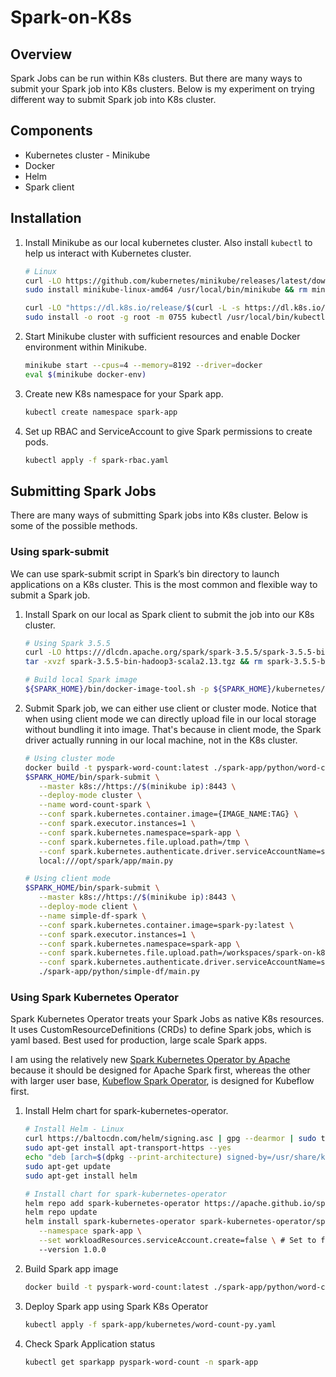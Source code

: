 # Spark-on-K8s
## Overview
Spark Jobs can be run within K8s clusters. But there are many ways to submit your Spark job into K8s clusters. Below is my experiment on trying different way to submit Spark job into K8s cluster.

## Components
- Kubernetes cluster - Minikube
- Docker
- Helm
- Spark client

## Installation
1. Install Minikube as our local kubernetes cluster. Also install `kubectl` to help us interact with Kubernetes cluster.
   ```bash
   # Linux
   curl -LO https://github.com/kubernetes/minikube/releases/latest/download/minikube-linux-amd64
   sudo install minikube-linux-amd64 /usr/local/bin/minikube && rm minikube-linux-amd64

   curl -LO "https://dl.k8s.io/release/$(curl -L -s https://dl.k8s.io/release/stable.txt)/bin/linux/amd64/kubectl"
   sudo install -o root -g root -m 0755 kubectl /usr/local/bin/kubectl
   ```
2. Start Minikube cluster with sufficient resources and enable Docker environment within Minikube.
   ```bash
   minikube start --cpus=4 --memory=8192 --driver=docker
   eval $(minikube docker-env)
   ```
3. Create new K8s namespace for your Spark app.
   ```bash
   kubectl create namespace spark-app
   ```
4. Set up RBAC and ServiceAccount to give Spark permissions to create pods.
   ```bash
   kubectl apply -f spark-rbac.yaml
   ```


## Submitting Spark Jobs
There are many ways of submitting Spark jobs into K8s cluster. Below is some of the possible methods.

### Using spark-submit
We can use spark-submit script in Spark’s bin directory to launch applications on a K8s cluster. This is the most common and flexible way to submit a Spark job.
1. Install Spark on our local as Spark client to submit the job into our K8s cluster.
   ```bash
   # Using Spark 3.5.5
   curl -LO https:///dlcdn.apache.org/spark/spark-3.5.5/spark-3.5.5-bin-hadoop3-scala2.13.tgz
   tar -xvzf spark-3.5.5-bin-hadoop3-scala2.13.tgz && rm spark-3.5.5-bin-hadoop3-scala2.13.tgz

   # Build local Spark image
   ${SPARK_HOME}/bin/docker-image-tool.sh -p ${SPARK_HOME}/kubernetes/dockerfiles/spark/bindings/python/Dockerfile build
   ```
2. Submit Spark job, we can either use client or cluster mode. Notice that when using client mode we can directly upload file in our local storage without bundling it into image. That's because in client mode, the Spark driver actually running in our local machine, not in the K8s cluster.
   ```bash
   # Using cluster mode
   docker build -t pyspark-word-count:latest ./spark-app/python/word-count/
   $SPARK_HOME/bin/spark-submit \
      --master k8s://https://$(minikube ip):8443 \
      --deploy-mode cluster \
      --name word-count-spark \
      --conf spark.kubernetes.container.image={IMAGE_NAME:TAG} \
      --conf spark.executor.instances=1 \
      --conf spark.kubernetes.namespace=spark-app \
      --conf spark.kubernetes.file.upload.path=/tmp \
      --conf spark.kubernetes.authenticate.driver.serviceAccountName=spark \
      local:///opt/spark/app/main.py
   
   # Using client mode
   $SPARK_HOME/bin/spark-submit \
      --master k8s://https://$(minikube ip):8443 \
      --deploy-mode client \
      --name simple-df-spark \
      --conf spark.kubernetes.container.image=spark-py:latest \
      --conf spark.executor.instances=1 \
      --conf spark.kubernetes.namespace=spark-app \
      --conf spark.kubernetes.file.upload.path=/workspaces/spark-on-k8s/tmp \
      --conf spark.kubernetes.authenticate.driver.serviceAccountName=spark \
      ./spark-app/python/simple-df/main.py
   ```

### Using Spark Kubernetes Operator
Spark Kubernetes Operator treats your Spark Jobs as native K8s resources. It uses CustomResourceDefinitions (CRDs) to define Spark jobs, which is yaml based. Best used for production, large scale Spark apps.

I am using the relatively new [Spark Kubernetes Operator by Apache](https://github.com/apache/spark-kubernetes-operator) because it should be designed for Apache Spark first, whereas the other with larger user base, [Kubeflow Spark Operator](https://github.com/kubeflow/spark-operator), is designed for Kubeflow first.
1. Install Helm chart for spark-kubernetes-operator.
   ```bash
   # Install Helm - Linux
   curl https://baltocdn.com/helm/signing.asc | gpg --dearmor | sudo tee /usr/share/keyrings/helm.gpg > /dev/null
   sudo apt-get install apt-transport-https --yes
   echo "deb [arch=$(dpkg --print-architecture) signed-by=/usr/share/keyrings/helm.gpg] https://baltocdn.com/helm/stable/debian/ all main" | sudo tee /etc/apt/sources.list.d/helm-stable-debian.list
   sudo apt-get update
   sudo apt-get install helm

   # Install chart for spark-kubernetes-operator
   helm repo add spark-kubernetes-operator https://apache.github.io/spark-kubernetes-operator
   helm repo update
   helm install spark-kubernetes-operator spark-kubernetes-operator/spark-kubernetes-operator \
      --namespace spark-app \
      --set workloadResources.serviceAccount.create=false \ # Set to false because we already have SA for Spark
      --version 1.0.0
   ```
2. Build Spark app image
   ```bash
   docker build -t pyspark-word-count:latest ./spark-app/python/word-count/
   ```
3. Deploy Spark app using Spark K8s Operator
   ```bash
   kubectl apply -f spark-app/kubernetes/word-count-py.yaml
   ```
4. Check Spark Application status
   ```bash
   kubectl get sparkapp pyspark-word-count -n spark-app
   ```
